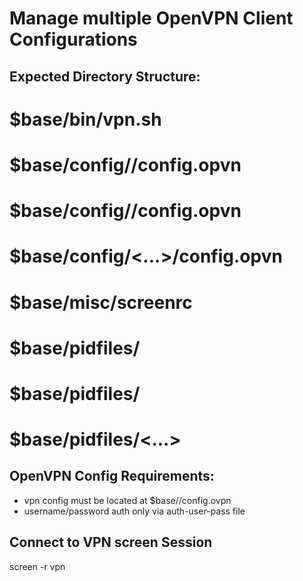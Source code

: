 # Manage multiple OpenVPN Client Configurations

## Expected Directory Structure:

   # $base/bin/vpn.sh
   # $base/config/<NAME1>/config.opvn
   # $base/config/<NAME2>/config.opvn
   # $base/config/<...>/config.opvn
   # $base/misc/screenrc
   # $base/pidfiles/<NAME1>
   # $base/pidfiles/<NAME2>
   # $base/pidfiles/<...>

## OpenVPN Config Requirements:

* vpn config must be located at $base/<NAME>/config.ovpn
* username/password auth only via auth-user-pass file

## Connect to VPN screen Session

   screen -r vpn
